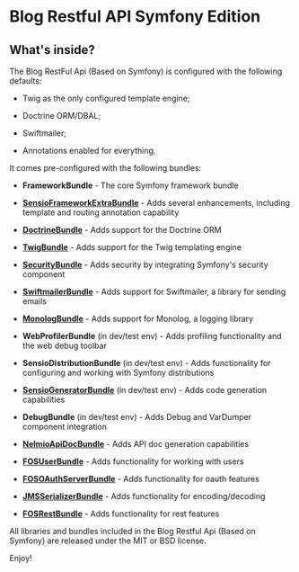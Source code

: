 Blog Restful API Symfony Edition
========================

What's inside?
--------------

The Blog RestFul Api (Based on Symfony) is configured with the following defaults:

  * Twig as the only configured template engine;

  * Doctrine ORM/DBAL;

  * Swiftmailer;

  * Annotations enabled for everything.

It comes pre-configured with the following bundles:

  * **FrameworkBundle** - The core Symfony framework bundle

  * [**SensioFrameworkExtraBundle**][6] - Adds several enhancements, including
    template and routing annotation capability

  * [**DoctrineBundle**][7] - Adds support for the Doctrine ORM

  * [**TwigBundle**][8] - Adds support for the Twig templating engine

  * [**SecurityBundle**][9] - Adds security by integrating Symfony's security
    component

  * [**SwiftmailerBundle**][10] - Adds support for Swiftmailer, a library for
    sending emails

  * [**MonologBundle**][11] - Adds support for Monolog, a logging library

  * **WebProfilerBundle** (in dev/test env) - Adds profiling functionality and
    the web debug toolbar

  * **SensioDistributionBundle** (in dev/test env) - Adds functionality for
    configuring and working with Symfony distributions

  * [**SensioGeneratorBundle**][13] (in dev/test env) - Adds code generation
    capabilities

  * **DebugBundle** (in dev/test env) - Adds Debug and VarDumper component
    integration

  * [**NelmioApiDocBundle**][14] -  Adds API doc generation capabilities
  * [**FOSUserBundle**][15] - Adds functionality for working with users
  * [**FOSOAuthServerBundle**][16] - Adds functionality for oauth features
  * [**JMSSerializerBundle**][17] - Adds functionality for encoding/decoding
  * [**FOSRestBundle**][18] - Adds functionality for rest features

All libraries and bundles included in the Blog Restful Api (Based on Symfony) are
released under the MIT or BSD license.

Enjoy!

[1]:  https://symfony.com/doc/3.0/book/installation.html
[6]:  https://symfony.com/doc/current/bundles/SensioFrameworkExtraBundle/index.html
[7]:  https://symfony.com/doc/3.0/book/doctrine.html
[8]:  https://symfony.com/doc/3.0/book/templating.html
[9]:  https://symfony.com/doc/3.0/book/security.html
[10]: https://symfony.com/doc/3.0/cookbook/email.html
[11]: https://symfony.com/doc/3.0/cookbook/logging/monolog.html
[13]: https://symfony.com/doc/3.0/bundles/SensioGeneratorBundle/index.html
[14]: https://github.com/nelmio/NelmioApiDocBundle
[15]: http://symfony.com/doc/current/bundles/FOSUserBundle/index.html
[16]: https://github.com/FriendsOfSymfony/FOSOAuthServerBundle
[17]: https://github.com/schmittjoh/JMSSerializerBundle
[18]: http://symfony.com/doc/current/bundles/FOSRestBundle/index.html